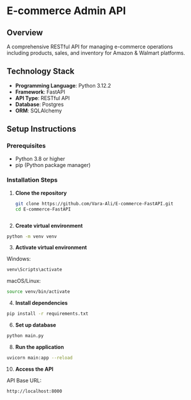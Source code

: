 # E-commerce Admin API

## Overview
A comprehensive RESTful API for managing e-commerce operations including products, sales, and inventory for Amazon & Walmart platforms.

## Technology Stack
- **Programming Language**: Python 3.12.2
- **Framework**: FastAPI
- **API Type**: RESTful API
- **Database**: Postgres
- **ORM**: SQLAlchemy

## Setup Instructions

### Prerequisites
- Python 3.8 or higher
- pip (Python package manager)

### Installation Steps

1. **Clone the repository**
   ```bash
   git clone https://github.com/Vara-Ali/E-commerce-FastAPI.git
   cd E-commerce-FastAPI



2. **Create virtual environment**
```bash
python -m venv venv
```

3. **Activate virtual environment**

Windows:
```bash
venv\Scripts\activate
```
macOS/Linux:
```bash
source venv/bin/activate
```


4. **Install dependencies**
```bash
pip install -r requirements.txt
```


6. **Set up database**

```bash
python main.py
```


8. **Run the application**

```bash
uvicorn main:app --reload
```

10. **Access the API**

API Base URL:
```bash
http://localhost:8000
```
